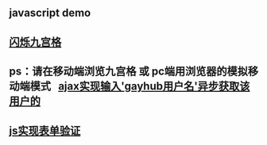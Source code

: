 javascript demo
--

[闪烁九宫格](https://chenjiezi.github.io/Js-Demo/task1/index.html)    
--
ps：请在移动端浏览九宫格 或 pc端用浏览器的模拟移动端模式  
[ajax实现输入'gayhub用户名'异步获取该用户的](https://chenjiezi.github.io/Js-Demo/task2/index.html)   
--
[js实现表单验证](https://chenjiezi.github.io/Js-Demo/task3/index.html)
--
